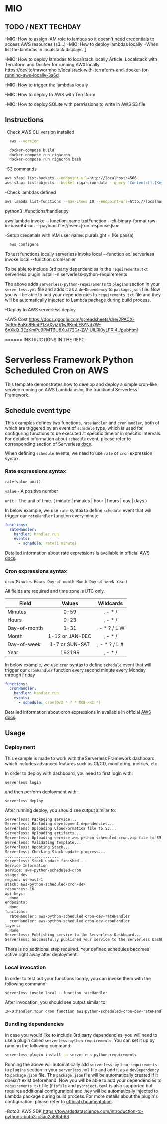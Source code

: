 
# MIO

## TODO / NEXT TECHDAY
-MIO: How to assign IAM role to lambda so it doesn't need credentials to access AWS resources (s3...)
-MIO: How to deploy lambdas locally
   +When list the lambdas in localstack displays []

-MIO: How to deploy lambdas to localstack locally
Article: Localstack with Terraform and Docker for running AWS locally
https://dev.to/mrwormhole/localstack-with-terraform-and-docker-for-running-aws-locally-3a6d

-MIO: How to trigger the lambdas locally

-MIO: How to deploy to AWS with Terraform

-MIO: How to deploy SQLite with permissions to write in AWS S3 file



## Instructions

-Check AWS CLI version installed
``` bash
  aws --version
```

``` bash
  docker-compose build
  docker-compose run rigacron
  docker-compose run rigacron bash
```

-S3 commands
``` bash
aws s3api list-buckets --endpoint-url=http://localhost:4566
aws s3api list-objects --bucket riga-cron-data --query 'Contents[].{Key: Key, Size: Size}' --endpoint-url=http://localhost:4566
```

-Check lambdas defined
``` bash
aws lambda list-functions --max-items 10 --endpoint-url=http://localhost:4566
```

python3 ./functions/handler.py

aws lambda invoke --function-name testFunction --cli-binary-format raw-in-base64-out --payload file://event.json response.json

-Setup credetials with IAM user name: pluralsight + (Ke passa)
``` bash
  aws configure  
```

To test functions locally
  serverless invoke local --function <serverless-function>
  ex. serverless invoke local --function cronHanler

To be able to include 3rd party dependencies in the `requirements.txt` 
  serverless plugin install -n serverless-python-requirements

The above adds `serverless-python-requirements` to `plugins` section in your `serverless.yml` file and adds it as a `devDependency` to `package.json` file. Now you will be able to add your dependencies to `requirements.txt` file and they will be automatically injected to Lambda package during build process. 

-Deploy to AWS
  serverless deploy

-AWS Cost
https://docs.google.com/spreadsheets/d/e/2PACX-1vR0gBoKn8BmtP1zVXvjZb1w6KmLE8YNd7W-6nXkQ_3EzKmPu9PMT6U8XuJ72Gr-ZW-UlLRl0yLFRI4_/pubhtml

====== INSTRUCTIONS IN THE REPO

# Serverless Framework Python Scheduled Cron on AWS

This template demonstrates how to develop and deploy a simple cron-like service running on AWS Lambda using the traditional Serverless Framework.

## Schedule event type

This examples defines two functions, `rateHandler` and `cronHandler`, both of which are triggered by an event of `schedule` type, which is used for configuring functions to be executed at specific time or in specific intervals. For detailed information about `schedule` event, please refer to corresponding section of Serverless [docs](https://serverless.com/framework/docs/providers/aws/events/schedule/).

When defining `schedule` events, we need to use `rate` or `cron` expression syntax.

### Rate expressions syntax

```pseudo
rate(value unit)
```

`value` - A positive number

`unit` - The unit of time. ( minute | minutes | hour | hours | day | days )

In below example, we use `rate` syntax to define `schedule` event that will trigger our `rateHandler` function every minute

```yml
functions:
  rateHandler:
    handler: handler.run
    events:
      - schedule: rate(1 minute)
```

Detailed information about rate expressions is available in official [AWS docs](https://docs.aws.amazon.com/AmazonCloudWatch/latest/events/ScheduledEvents.html#RateExpressions).

### Cron expressions syntax

```pseudo
cron(Minutes Hours Day-of-month Month Day-of-week Year)
```

All fields are required and time zone is UTC only.

| Field        |     Values      |   Wildcards    |
| ------------ | :-------------: | :------------: |
| Minutes      |      0-59       |    , - \* /    |
| Hours        |      0-23       |    , - \* /    |
| Day-of-month |      1-31       | , - \* ? / L W |
| Month        | 1-12 or JAN-DEC |    , - \* /    |
| Day-of-week  | 1-7 or SUN-SAT  | , - \* ? / L # |
| Year         |     192199      |    , - \* /    |

In below example, we use `cron` syntax to define `schedule` event that will trigger our `cronHandler` function every second minute every Monday through Friday

```yml
functions:
  cronHandler:
    handler: handler.run
    events:
      - schedule: cron(0/2 * ? * MON-FRI *)
```

Detailed information about cron expressions in available in official [AWS docs](https://docs.aws.amazon.com/AmazonCloudWatch/latest/events/ScheduledEvents.html#CronExpressions).

## Usage

### Deployment

This example is made to work with the Serverless Framework dashboard, which includes advanced features such as CI/CD, monitoring, metrics, etc.

In order to deploy with dashboard, you need to first login with:

```
serverless login
```

and then perform deployment with:

```
serverless deploy
```

After running deploy, you should see output similar to:

```bash
Serverless: Packaging service...
Serverless: Excluding development dependencies...
Serverless: Uploading CloudFormation file to S3...
Serverless: Uploading artifacts...
Serverless: Uploading service aws-python-scheduled-cron.zip file to S3 (84.82 KB)...
Serverless: Validating template...
Serverless: Updating Stack...
Serverless: Checking Stack update progress...
........................
Serverless: Stack update finished...
Service Information
service: aws-python-scheduled-cron
stage: dev
region: us-east-1
stack: aws-python-scheduled-cron-dev
resources: 16
api keys:
  None
endpoints:
  None
functions:
  rateHandler: aws-python-scheduled-cron-dev-rateHandler
  cronHandler: aws-python-scheduled-cron-dev-cronHandler
layers:
  None
Serverless: Publishing service to the Serverless Dashboard...
Serverless: Successfully published your service to the Serverless Dashboard: https://app.serverless.com/xxxx/apps/xxxx/aws-python-scheduled-cron/dev/us-east-1
```

There is no additional step required. Your defined schedules becomes active right away after deployment.

### Local invocation

In order to test out your functions locally, you can invoke them with the following command:

```
serverless invoke local --function rateHandler
```

After invocation, you should see output similar to:

```bash
INFO:handler:Your cron function aws-python-scheduled-cron-dev-rateHandler ran at 15:02:43.203145
```

### Bundling dependencies

In case you would like to include 3rd party dependencies, you will need to use a plugin called `serverless-python-requirements`. You can set it up by running the following command:

```bash
serverless plugin install -n serverless-python-requirements
```

Running the above will automatically add `serverless-python-requirements` to `plugins` section in your `serverless.yml` file and add it as a `devDependency` to `package.json` file. The `package.json` file will be automatically created if it doesn't exist beforehand. Now you will be able to add your dependencies to `requirements.txt` file (`Pipfile` and `pyproject.toml` is also supported but requires additional configuration) and they will be automatically injected to Lambda package during build process. For more details about the plugin's configuration, please refer to [official documentation](https://github.com/UnitedIncome/serverless-python-requirements).

-Boto3: AWS SDK
https://towardsdatascience.com/introduction-to-pythons-boto3-c5ac2a86bb63
